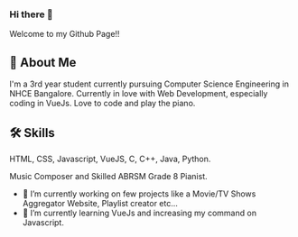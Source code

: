 
### Hi there 👋
Welcome to my Github Page!!

## 🚀 About Me
I'm a 3rd year student currently pursuing Computer Science Engineering in NHCE Bangalore.
Currently in love with Web Development, especially coding in VueJs. Love to code and play the piano. 
  
## 🛠 Skills
HTML, CSS, Javascript, VueJS, C, C++, Java, Python.

Music Composer and Skilled ABRSM Grade 8 Pianist.
  
- 🔭 I’m currently working on few projects like a Movie/TV Shows Aggregator Website, Playlist creator etc...
- 🌱 I’m currently learning VueJs and increasing my command on Javascript.
<!-- - 👯 I’m looking to collaborate on ...
- 🤔 I’m looking for help with ...
- 💬 Ask me about ...
- 📫 How to reach me: ...
- 😄 Pronouns: ... -->
<!-- - ⚡ Fun fact: ... -->

